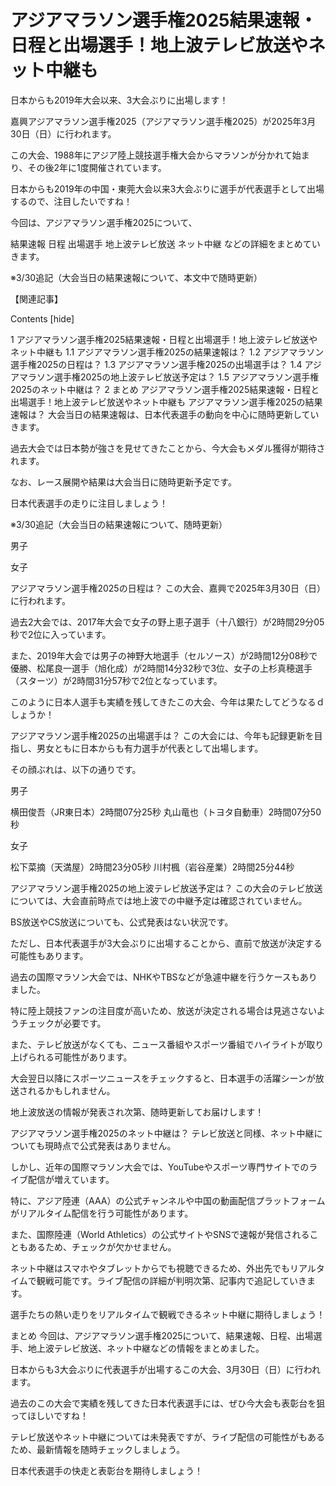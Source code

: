 # アジアマラソン選手権2025結果速報・日程と出場選手！地上波テレビ放送やネット中継も

日本からも2019年大会以来、3大会ぶりに出場します！

嘉興アジアマラソン選手権2025（アジアマラソン選手権2025）が2025年3月30日（日）に行われます。

この大会、1988年にアジア陸上競技選手権大会からマラソンが分かれて始まり、その後2年に1度開催されています。

日本からも2019年の中国・東莞大会以来3大会ぶりに選手が代表選手として出場するので、注目したいですね！

今回は、アジアマラソン選手権2025について、

結果速報
日程
出場選手
地上波テレビ放送
ネット中継
などの詳細をまとめていきます。

※3/30追記（大会当日の結果速報について、本文中で随時更新）

【関連記事】



Contents [hide]

1 アジアマラソン選手権2025結果速報・日程と出場選手！地上波テレビ放送やネット中継も
1.1 アジアマラソン選手権2025の結果速報は？
1.2 アジアマラソン選手権2025の日程は？
1.3 アジアマラソン選手権2025の出場選手は？
1.4 アジアマラソン選手権2025の地上波テレビ放送予定は？
1.5 アジアマラソン選手権2025のネット中継は？
2 まとめ
アジアマラソン選手権2025結果速報・日程と出場選手！地上波テレビ放送やネット中継も
アジアマラソン選手権2025の結果速報は？
大会当日の結果速報は、日本代表選手の動向を中心に随時更新していきます。


過去大会では日本勢が強さを見せてきたことから、今大会もメダル獲得が期待されます。

なお、レース展開や結果は大会当日に随時更新予定です。

日本代表選手の走りに注目しましょう！

※3/30追記（大会当日の結果速報について、随時更新）

男子

女子

 

アジアマラソン選手権2025の日程は？
この大会、嘉興で2025年3月30日（日）に行われます。

過去2大会では、2017年大会で女子の野上恵子選手（十八銀行）が2時間29分05秒で2位に入っています。

また、2019年大会では男子の神野大地選手（セルソース）が2時間12分08秒で優勝、松尾良一選手（旭化成）が2時間14分32秒で3位、女子の上杉真穂選手（スターツ）が2時間31分57秒で2位となっています。

このように日本人選手も実績を残してきたこの大会、今年は果たしてどうなるｄしょうか！

 

アジアマラソン選手権2025の出場選手は？
この大会には、今年も記録更新を目指し、男女ともに日本からも有力選手が代表として出場します。

その顔ぶれは、以下の通りです。

男子

横田俊吾（JR東日本）2時間07分25秒
丸山竜也（トヨタ自動車）2時間07分50秒

女子

松下菜摘（天満屋）2時間23分05秒
川村楓（岩谷産業）2時間25分44秒

アジアマラソン選手権2025の地上波テレビ放送予定は？
この大会のテレビ放送については、大会直前時点では地上波での中継予定は確認されていません。

BS放送やCS放送についても、公式発表はない状況です。

ただし、日本代表選手が3大会ぶりに出場することから、直前で放送が決定する可能性もあります。

過去の国際マラソン大会では、NHKやTBSなどが急遽中継を行うケースもありました。

特に陸上競技ファンの注目度が高いため、放送が決定される場合は見逃さないようチェックが必要です。

また、テレビ放送がなくても、ニュース番組やスポーツ番組でハイライトが取り上げられる可能性があります。

大会翌日以降にスポーツニュースをチェックすると、日本選手の活躍シーンが放送されるかもしれません。

地上波放送の情報が発表され次第、随時更新してお届けします！

アジアマラソン選手権2025のネット中継は？
テレビ放送と同様、ネット中継についても現時点で公式発表はありません。

しかし、近年の国際マラソン大会では、YouTubeやスポーツ専門サイトでのライブ配信が増えています。

特に、アジア陸連（AAA）の公式チャンネルや中国の動画配信プラットフォームがリアルタイム配信を行う可能性があります。

また、国際陸連（World Athletics）の公式サイトやSNSで速報が発信されることもあるため、チェックが欠かせません。

ネット中継はスマホやタブレットからでも視聴できるため、外出先でもリアルタイムで観戦可能です。ライブ配信の詳細が判明次第、記事内で追記していきます。

選手たちの熱い走りをリアルタイムで観戦できるネット中継に期待しましょう！

まとめ
今回は、アジアマラソン選手権2025について、結果速報、日程、出場選手、地上波テレビ放送、ネット中継などの情報をまとめました。

日本からも3大会ぶりに代表選手が出場するこの大会、3月30日（日）に行われます。

過去のこの大会で実績を残してきた日本代表選手には、ぜひ今大会も表彰台を狙ってほしいですね！

テレビ放送やネット中継については未発表ですが、ライブ配信の可能性がもあるため、最新情報を随時チェックしましょう。

日本代表選手の快走と表彰台を期待しましょう！